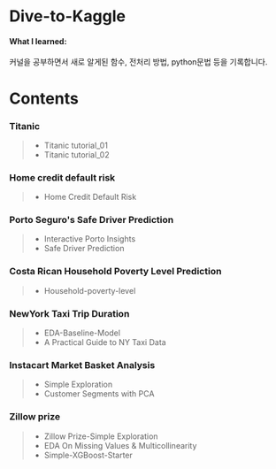 # Dive-to-Kaggle
#### What I learned:
커널을 공부하면서 새로 알게된 함수, 전처리 방법, python문법 등을 기록합니다.

# Contents
### Titanic 
> * Titanic tutorial_01 
> * Titanic tutorial_02 
  
### Home credit default risk
> * Home Credit Default Risk

### Porto Seguro's Safe Driver Prediction
> * Interactive Porto Insights
> * Safe Driver Prediction
  
### Costa Rican Household Poverty Level Prediction
> * Household-poverty-level

### NewYork Taxi Trip Duration
> * EDA-Baseline-Model
> * A Practical Guide to NY Taxi Data
 
### Instacart Market Basket Analysis
> * Simple Exploration
> * Customer Segments with PCA

### Zillow prize
> * Zillow Prize-Simple Exploration 
> * EDA On Missing Values & Multicollinearity  
> * Simple-XGBoost-Starter
  
